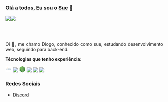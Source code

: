 ### Olá a todos, Eu sou o [Sue](https://github.com/suegoid) 👋

<div align="center">
<img align="left" src="https://github-readme-stats.vercel.app/api?username=Suegoid&show_icons=true&theme=dark"/>
<img align="left" src="https://github-readme-stats.vercel.app/api/top-langs/?username=Suegoid&theme=dark"/><br><br><br><br>
</div>
<p align="justify">Oi 👋, me chamo Diogo, conhecido como sue, estudando desenvolvimento web, seguindo para back-end.</p>

**Técnologias que tenho experiência:**  

<code><img height="20" src="https://raw.githubusercontent.com/github/explore/80688e429a7d4ef2fca1e82350fe8e3517d3494d/topics/java/java.png"></code>
<code><img height="20" src="https://avatars.githubusercontent.com/u/1134463?v=4"></code>
<code><img height="20" src="https://raw.githubusercontent.com/github/explore/80688e429a7d4ef2fca1e82350fe8e3517d3494d/topics/nodejs/nodejs.png"></code>
<code><img height="20" src="https://camo.githubusercontent.com/4a1c4416d6dc919a0d88b3e0c0daad321e0701b90ae2f06ec899618f354ae237/68747470733a2f2f637574742e6c792f615175684c7678"></code>
<code><img height="20" src="https://camo.githubusercontent.com/999d9492316ee30fa7a2da896f9191a0356018a1f9b08497376bd1ac46fd208f/68747470733a2f2f6269742e6c792f3372316b7a7859"></code>
<code><img height="20" src="https://upload.wikimedia.org/wikipedia/commons/thumb/2/27/PHP-logo.svg/1200px-PHP-logo.svg.png"></code>




### Redes Sociais
- [Discord](https://discord.gg/KZmDrSDB5U)

